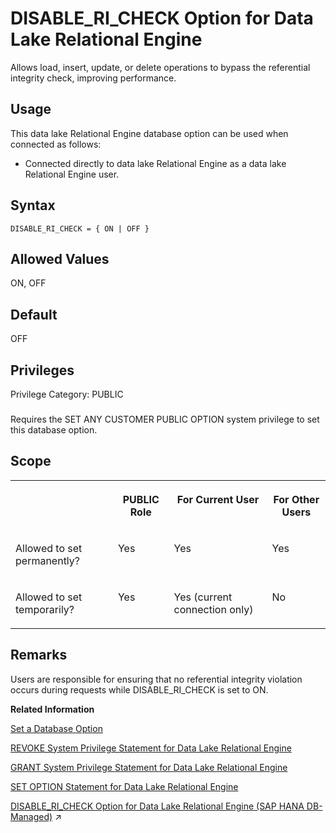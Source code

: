 <!-- loioa635241084f21015aab4acfa1a173538 -->

# DISABLE\_RI\_CHECK Option for Data Lake Relational Engine

Allows load, insert, update, or delete operations to bypass the referential integrity check, improving performance.



<a name="loioa635241084f21015aab4acfa1a173538__section_ajq_xqq_znb"/>

## Usage

This data lake Relational Engine database option can be used when connected as follows:

-   Connected directly to data lake Relational Engine as a data lake Relational Engine user.



<a name="loioa635241084f21015aab4acfa1a173538__disable_re_check_syntax1"/>

## Syntax

```
DISABLE_RI_CHECK = { ON | OFF }
```



<a name="loioa635241084f21015aab4acfa1a173538__disable_ri_check_values1"/>

## Allowed Values

ON, OFF



<a name="loioa635241084f21015aab4acfa1a173538__disable_ri_check_default1"/>

## Default

OFF



<a name="loioa635241084f21015aab4acfa1a173538__disable_ri_priv1"/>

## Privileges

Privilege Category: PUBLIC



### 

Requires the SET ANY CUSTOMER PUBLIC OPTION system privilege to set this database option.



<a name="loioa635241084f21015aab4acfa1a173538__disable_ri_check_scope1"/>

## Scope


<table>
<tr>
<th valign="top">

 

</th>
<th valign="top">

PUBLIC Role

</th>
<th valign="top">

For Current User

</th>
<th valign="top">

For Other Users

</th>
</tr>
<tr>
<td valign="top">

Allowed to set permanently?

</td>
<td valign="top">

Yes

</td>
<td valign="top">

Yes

</td>
<td valign="top">

Yes

</td>
</tr>
<tr>
<td valign="top">

Allowed to set temporarily?

</td>
<td valign="top">

Yes

</td>
<td valign="top">

Yes \(current connection only\)

</td>
<td valign="top">

No

</td>
</tr>
</table>



<a name="loioa635241084f21015aab4acfa1a173538__disable_ri_check_remarks1"/>

## Remarks

Users are responsible for ensuring that no referential integrity violation occurs during requests while DISABLE\_RI\_CHECK is set to ON.

**Related Information**  


[Set a Database Option](set-a-database-option-0dcb893.md "You set options with the SET OPTION statement.")

[REVOKE System Privilege Statement for Data Lake Relational Engine](../080-sql-statements/revoke-system-privilege-statement-for-data-lake-relational-engine-a3eadda.md "Removes specific system privileges from specific users and the right to administer the privilege.")

[GRANT System Privilege Statement for Data Lake Relational Engine](../080-sql-statements/grant-system-privilege-statement-for-data-lake-relational-engine-a3dfcb0.md "Grants specific system privileges to users or roles, with or without administrative rights.")

[SET OPTION Statement for Data Lake Relational Engine](../080-sql-statements/set-option-statement-for-data-lake-relational-engine-a625da7.md "Changes options that affect the behavior of the database and its compatibility with Transact-SQL. Setting the value of an option can change the behavior for all users or an individual user, in either a temporary or permanent scope.")

[DISABLE_RI_CHECK Option for Data Lake Relational Engine (SAP HANA DB-Managed)](https://help.sap.com/viewer/a898e08b84f21015969fa437e89860c8/2024_1_QRC/en-US/4b9fb5d8d0e24b1984950aa752543793.html "Allows load, insert, update, or delete operations to bypass the referential integrity check, improving performance.") :arrow_upper_right:

